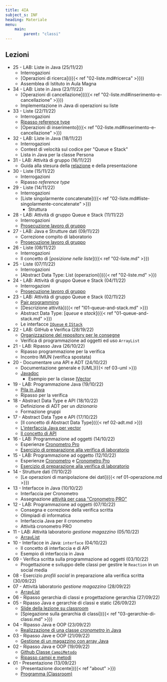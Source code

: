 ```yaml
---
title: 4IA
subject_s: INF
heading: Materiale
menu:
    main:
        parent: "classi"
---
```


## Lezioni
<!--
* 32 - Verifica scritta (12/12/22)
    * Verifica su "algoritmi su liste"
* 31 - Grafi (06/12/22)
    * 
* 30 - Grafi (05/12/22)
    * Interrogazioni
    * Il [concetto di grafo]() e motivazione
* 29 - LAB: Liste (02/11/22)
    * Interrogazioni
* 28 - LAB: Liste (30/11/22)
    * 
* 27 - Liste (29/11/22)
    * Interrogazioni
    * Esercizi
* 26 - Liste (28/11/22)
    * Interrogazioni
    * Operazione di splicing e merging-->
* 25 - LAB: Liste in Java (25/11/22)
    * Interrogazioni
    * [Operazioni di ricerca](({{< ref "02-liste.md#ricerca" >}}))
    * Assemblea di Istituto in Aula Magna
* 34 - LAB: Liste in Java (23/11/22)
    * [Operazioni di cancellazione](({{< ref "02-liste.md#inserimento-e-cancellazione" >}}))
    * Implementazione in Java di operazioni su liste
* 33 - Liste (22/11/22)
    * Interrogazioni
    * [Ripasso reference type](https://classroom.google.com/c/NTQ2OTYxODYzNTg3/m/NTcyNzkyMTk2NzY1/details)
    * [Operazioni di inserimento]({{< ref "02-liste.md#inserimento-e-cancellazione" >}})
* 32 - LAB: Liste in Java (18/11/22)
    * Interrogazioni
    * Contest di velocità sul codice per "Queue e Stack"
    * Lista in Java per la classe Persona
* 31 - LAB: Attività di gruppo (16/11/22)
    * Guida alla stesura della [relazione](https://classroom.google.com/c/NTQ2OTYxODYzNTg3/m/NDkyMzE0NTcyMDM1/details) e della presentazione
* 30 - Liste (15/11/22)
    * Interrogazioni
    * Ripasso *reference type*
* 29 - Liste (14/11/22)
    * Interrogazioni 
    * [Liste singolarmente concatenate]({{< ref "02-liste.md#liste-singolarmente-concatenate" >}})
        * Struttura
* 28 - LAB: Attività di gruppo Queue e Stack (11/11/22)
    * Interrogazioni
    * [Prosecuzione lavoro di gruppo](https://classroom.google.com/c/NTQ2OTYxODYzNTg3/a/NTU1MzU3NDc5MTk1/details)
* 27 - LAB: Java e Strutture dati (09/11/22)
    * Correzione compito di laboratorio
    * [Prosecuzione lavoro di gruppo](https://classroom.google.com/c/NTQ2OTYxODYzNTg3/a/NTU1MzU3NDc5MTk1/details)
* 26 - Liste (08/11/22)
    * Interrogazioni
    * Il concetto di [*posizione nelle liste*]({{< ref "02-liste.md" >}})
* 25 - Liste (07/11/22)
    * Interrogazioni
    * [Abstract Data Type: List (operazioni)]({{< ref "02-liste.md" >}})
* 24 - LAB: Attività di gruppo Queue e Stack (04/11/22)
    * Interrogazioni
    * [Prosecuzione lavoro di gruppo](https://classroom.google.com/c/NTQ2OTYxODYzNTg3/a/NTU1MzU3NDc5MTk1/details)
* 23 - LAB: Attività di gruppo Queue e Stack (02/11/22)
    * [Pair programming](https://classroom.google.com/c/NTQ2OTYxODYzNTg3/a/NTU1MzU3NDc5MTk1/details)
    * [Descrizione attività]({{< ref "l01-queue-and-stack.md" >}})
    * Abstract Data Type: [*queue* e *stack*]({{< ref "01-queue-and-stack.md" >}})
    * Le interfacce [`IQueue` e `IStack`](https://github.com/ProfSchimd/teaching-material/tree/main/inf/datastructure/queue-and-stack)
* 22 - LAB: GitHub e Verifica (28/19/22)
    * [Organizzazione del repository per le consegne](https://classroom.google.com/c/NTQ2OTYxODYzNTg3/a/NTU5MjczNzczNDE1/details)
    * Verifica di programmazione ad oggetti ed uso `ArrayList`
* 21 - LAB: Ripasso Java (26/10/22)
    * Ripasso programmazione per la verifica
    * Incontro IMUN (verifica spostata)
* 20 - Documentare una API e ADT (24/10/22)
    * Documentazione generale e [UML]({{< ref 03-uml >}})
    * [Javadoc](https://classroom.google.com/c/NTQ2OTYxODYzNTg3/m/NTU2NjYwODAxMjQ0/details)
        * Esempio per la classe [IVector](https://github.com/ProfSchimd/teaching-material/blob/main/inf/datastructure/operations/IVector.java)
* 19 - LAB: Programmazione Java (19/10/22) 
    * [Pila in Java](https://classroom.google.com/c/NTQ2OTYxODYzNTg3/a/NTU3ODM0NzQzMTc0/details)
    * Ripasso per la verifica
* 18 - Abstract Data Type e API (18/10/22)
    * Definizione di ADT per un *dizionario*
    * Formazione gruppi
* 17 - Abstract Data Type e API (17/10/22)
    * [Il concetto di Abstract Data Type]({{< ref 02-adt.md >}})
    * [L'interfaccia Java per vector](https://github.com/ProfSchimd/teaching-material/blob/main/inf/datastructure/operations/IVector.java) 
    * [Il concetto di API](https://en.wikipedia.org/wiki/API)
* 16 - LAB: Programmazione ad oggetti (14/10/22)
    * Esperienze [Cronometro Pro](https://classroom.google.com/c/NTQ2OTYxODYzNTg3/a/NTU0OTMwMDcyMDUx/details)
    * [Esercizio di preparazione alla verifica di laboratorio](https://classroom.google.com/c/NTQ2OTYxODYzNTg3/a/NTU2MTI4NzQ1NjA2/details)
* 15 - LAB: Programmazione ad oggetto (12/10/22) 
    * Esperienze [Cronometro](https://classroom.google.com/c/NTQ2OTYxODYzNTg3/a/NTQ5MDI4NzIzNjA4/details) e [Cronometro Pro](https://classroom.google.com/c/NTQ2OTYxODYzNTg3/a/NTU0OTMwMDcyMDUx/details)
    * [Esercizio di preparazione alla verifica di laboratorio](https://classroom.google.com/c/NTQ2OTYxODYzNTg3/a/NTU2MTI4NzQ1NjA2/details)
* 14 - Strutture dati (11/10/22)
    * [Le operazioni di manipolazione dei dati]({{< ref 01-operazione.md >}}) 
* 13 - Interfacce in Java (10/10/22)
    * Interfaccia per Cronometro
    * Assegnazione [attività per casa "Cronometro PRO"](https://classroom.google.com/c/NTQ2OTYxODYzNTg3/a/NTU0OTMwMDcyMDUx/details)
* 12 - LAB: Programmazione ad oggetti (07/10/22)
    * Consegna e correzione della verifica scritta
    * Olimpiadi di informatica
    * Interfaccia Java per il cronometro
    * Attività cronometro PRO
* 11 - LAB: Attività laboratorio *gestione magazzino* (05/10/22)
    * [ArrayList](https://docs.oracle.com/javase/8/docs/api/java/util/ArrayList.html)
* 10 - Interfacce in Java: `interface` (04/10/22)
    * Il concetto di interfaccia e di API
    * Esempio di interfaccia in Java
* 09 - Verifica scritta sulla programmazione ad oggetti (03/10/22) 
    * Progettazione e sviluppo delle classi per gestire le `Reaction` in un social media
* 08 - Esercizio *profili social* in preparazione alla verifica scritta (30/09/22)
* 07 - Attività laboratorio *gestione magazzino* (28/09/22)
    * [ArrayList](https://docs.oracle.com/javase/8/docs/api/java/util/ArrayList.html)
* 06 - Ripasso gerarchia di classi e progettazione gerarchia (27/09/22)
* 05 - Ripasso Java e gerarchie di classi e static (26/09/22)
    * [Slide della lezione su classroom](https://classroom.google.com/c/NTQ2OTYxODYzNTg3/m/NTUwMDgwMDY1ODk1/details)
    * [Spiegazione sulla gerarchia di classi]({{< ref "03-gerarchie-di-classi.md" >}})
* 04 - Ripasso Java e OOP (23/09/22)
    * [Realizzazione di una classe *cronometro* in Java](https://classroom.google.com/c/NTQ2OTYxODYzNTg3/a/NTQ5MDI4NzIzNjA4/details)
* 03 - Ripasso Jave e OOP (21/09/22)
    * [Gestione di un magazzino con array Java](https://classroom.google.com/c/NTQ2OTYxODYzNTg3/a/NTQ5MDI3NzY4NzA5/details)
* 02 - Ripasso Java e OOP (19/09/22)
    * [Github Classe `CampiMetodo`](https://github.com/ProfSchimd/teaching-material/blob/main/inf/oop/CampiMetodi.java)
    * [Ripasso campi e metodi](https://classroom.google.com/c/NTQ2OTYxODYzNTg3/p/NTQ4NTcxNzM3MDM1/details)
* 01 - Presentazione (13/09/22)
    * [Presentazione docente]({{< ref "about" >}})
    * [Programma (Classroom)](https://classroom.google.com/c/NTQ2OTYxODYzNTg3/p/NTQ3NTI4MTQyMDkz/details)
